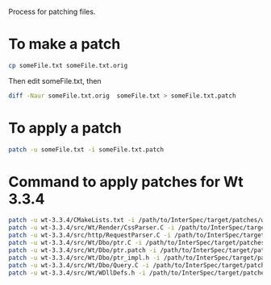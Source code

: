 Process for patching files.

# To make a patch
```bash
cp someFile.txt someFile.txt.orig
```
Then edit someFile.txt, then

```bash
diff -Naur someFile.txt.orig  someFile.txt > someFile.txt.patch
```

# To apply a patch
```bash
patch -u someFile.txt -i someFile.txt.patch
```

# Command to apply patches for Wt 3.3.4
```bash
patch -u wt-3.3.4/CMakeLists.txt -i /path/to/InterSpec/target/patches/wt/3.3.4/CMakeLists.txt.patch
patch -u wt-3.3.4/src/Wt/Render/CssParser.C -i /path/to/InterSpec/target/patches/wt/3.3.4/CssParser.C.patch
patch -u wt-3.3.4/src/http/RequestParser.C -i /path/to/InterSpec/target/patches/wt/3.3.4/RequestParser.C.patch
patch -u wt-3.3.4/src/Wt/Dbo/ptr.C -i /path/to/InterSpec/target/patches/wt/3.3.4/ptr.C.patch
patch -u wt-3.3.4/src/Wt/Dbo/ptr.patch -i /path/to/InterSpec/target/patches/wt/3.3.4/ptr.patch
patch -u wt-3.3.4/src/Wt/Dbo/ptr_impl.h -i /path/to/InterSpec/target/patches/wt/3.3.4/ptr_impl.h.patch
patch -u wt-3.3.4/src/Wt/Dbo/Query.C -i /path/to/InterSpec/target/patches/wt/3.3.4/Query.C.patch
patch -u wt-3.3.4/src/Wt/WDllDefs.h -i /path/to/InterSpec/target/patches/wt/3.3.4/WDllDefs.h.patch
```